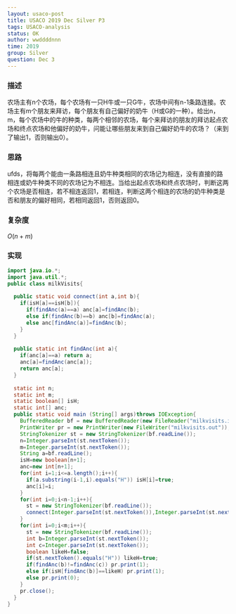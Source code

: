 ```yaml
---
layout: usaco-post
title: USACO 2019 Dec Silver P3
tags: USACO-analysis
status: OK
author: wwddddnnn
time: 2019
group: Silver
question: Dec 3
---
```

### 描述
农场主有n个农场，每个农场有一只H牛或一只G牛，农场中间有n-1条路连接。农场主有m个朋友来拜访，每个朋友有自己偏好的奶牛（H或G的一种）。给出n，m，每个农场中的牛的种类，每两个相邻的农场，每个来拜访的朋友的拜访起点农场和终点农场和他偏好的奶牛，问能让哪些朋友来到自己偏好奶牛的农场？（来到了输出1，否则输出0）。

### 思路
ufds，将每两个能由一条路相连且奶牛种类相同的农场记为相连，没有直接的路相连或奶牛种类不同的农场记为不相连。当给出起点农场和终点农场时，判断这两个农场是否相连，若不相连返回1，若相连，判断这两个相连的农场的奶牛种类是否和朋友的偏好相同，若相同返回1，否则返回0。

### 复杂度

$O(n+m)$

### 实现
```java
import java.io.*;
import java.util.*;
public class milkVisits{
  
  public static void connect(int a,int b){
    if(isH[a]==isH[b]){
      if(findAnc(a)==a) anc[a]=findAnc(b);
      else if(findAnc(b)==b) anc[b]=findAnc(a);
      else anc[findAnc(a)]=findAnc(b);
    }
  }
  
  public static int findAnc(int a){
    if(anc[a]==a) return a;
    anc[a]=findAnc(anc[a]);
    return anc[a];
  }
  
  static int n;
  static int m;
  static boolean[] isH;
  static int[] anc;
  public static void main (String[] args)throws IOException{
    BufferedReader bf = new BufferedReader(new FileReader("milkvisits.in"));
    PrintWriter pr = new PrintWriter(new FileWriter("milkvisits.out"));
    StringTokenizer st = new StringTokenizer(bf.readLine());
    n=Integer.parseInt(st.nextToken());
    m=Integer.parseInt(st.nextToken());
    String a=bf.readLine();
    isH=new boolean[n+1];
    anc=new int[n+1];
    for(int i=1;i<=a.length();i++){
      if(a.substring(i-1,i).equals("H")) isH[i]=true;
      anc[i]=i;
    }
    for(int i=0;i<n-1;i++){
      st = new StringTokenizer(bf.readLine());
      connect(Integer.parseInt(st.nextToken()),Integer.parseInt(st.nextToken()));
    }
    for(int i=0;i<m;i++){
      st = new StringTokenizer(bf.readLine());
      int b=Integer.parseInt(st.nextToken());
      int c=Integer.parseInt(st.nextToken());
      boolean likeH=false;
      if(st.nextToken().equals("H")) likeH=true;
      if(findAnc(b)!=findAnc(c)) pr.print(1);
      else if(isH[findAnc(b)]==likeH) pr.print(1);
      else pr.print(0);
    }
    pr.close();
  }
}
```

